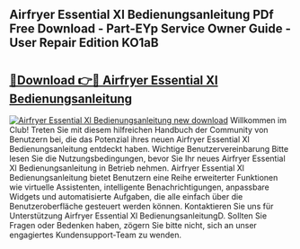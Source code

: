 ## Airfryer Essential Xl Bedienungsanleitung PDf Free Download - Part-EYp Service Owner Guide - User Repair Edition KO1aB

# <h2><a href="http://df2ojzr.blite.top/?on=Airfryer+Essential+Xl+Bedienungsanleitung">🔗Download 👉🔴 Airfryer Essential Xl Bedienungsanleitung</a></h2>

[![Airfryer Essential Xl Bedienungsanleitung new download](https://i.imgur.com/lujVjoI.png)](http://df2ojzr.blite.top/?on=Airfryer+Essential+Xl+Bedienungsanleitung)
Willkommen im Club! Treten Sie mit diesem hilfreichen Handbuch der Community von Benutzern bei, die das Potenzial ihres neuen Airfryer Essential Xl Bedienungsanleitung entdeckt haben. Wichtige Benutzervereinbarung Bitte lesen Sie die Nutzungsbedingungen, bevor Sie Ihr neues Airfryer Essential Xl Bedienungsanleitung in Betrieb nehmen. Airfryer Essential Xl Bedienungsanleitung bietet Benutzern eine Reihe erweiterter Funktionen wie virtuelle Assistenten, intelligente Benachrichtigungen, anpassbare Widgets und automatisierte Aufgaben, die alle einfach über die Benutzeroberfläche gesteuert werden können. Kontaktieren Sie uns für Unterstützung Airfryer Essential Xl BedienungsanleitungD. Sollten Sie Fragen oder Bedenken haben, zögern Sie bitte nicht, sich an unser engagiertes Kundensupport-Team zu wenden.
